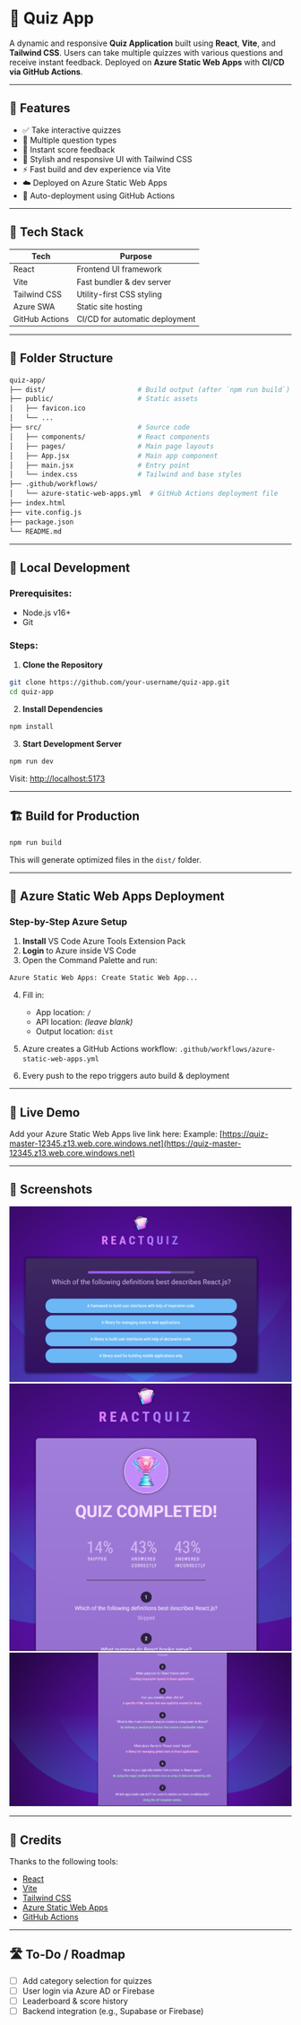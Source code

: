 # 🧠 Quiz App

A dynamic and responsive **Quiz Application** built using **React**, **Vite**, and **Tailwind CSS**. Users can take multiple quizzes with various questions and receive instant feedback.
Deployed on **Azure Static Web Apps** with **CI/CD via GitHub Actions**.

---

## 🚀 Features

* ✅ Take interactive quizzes
* 🧩 Multiple question types
* 💯 Instant score feedback
* 🎨 Stylish and responsive UI with Tailwind CSS
* ⚡ Fast build and dev experience via Vite
* ☁️ Deployed on Azure Static Web Apps
* 🔄 Auto-deployment using GitHub Actions

---

## 🧰 Tech Stack

| Tech           | Purpose                        |
| -------------- | ------------------------------ |
| React          | Frontend UI framework          |
| Vite           | Fast bundler & dev server      |
| Tailwind CSS   | Utility-first CSS styling      |
| Azure SWA      | Static site hosting            |
| GitHub Actions | CI/CD for automatic deployment |

---

## 📁 Folder Structure

```bash
quiz-app/
├── dist/                       # Build output (after `npm run build`)
├── public/                     # Static assets
│   ├── favicon.ico             
│   └── ...                     
├── src/                        # Source code
│   ├── components/             # React components
│   ├── pages/                  # Main page layouts
│   ├── App.jsx                 # Main app component
│   ├── main.jsx                # Entry point
│   └── index.css               # Tailwind and base styles
├── .github/workflows/
│   └── azure-static-web-apps.yml  # GitHub Actions deployment file
├── index.html
├── vite.config.js
├── package.json
└── README.md
```

---

## 🧪 Local Development

### Prerequisites:

* Node.js v16+
* Git

### Steps:

1. **Clone the Repository**

```bash
git clone https://github.com/your-username/quiz-app.git
cd quiz-app
```

2. **Install Dependencies**

```bash
npm install
```

3. **Start Development Server**

```bash
npm run dev
```

Visit: [http://localhost:5173](http://localhost:5173)

---

## 🏗️ Build for Production

```bash
npm run build
```

This will generate optimized files in the `dist/` folder.

---

## 🚀 Azure Static Web Apps Deployment

### Step-by-Step Azure Setup

1. **Install** VS Code Azure Tools Extension Pack
2. **Login** to Azure inside VS Code
3. Open the Command Palette and run:

```bash
Azure Static Web Apps: Create Static Web App...
```

4. Fill in:

   * App location: `/`
   * API location: *(leave blank)*
   * Output location: `dist`
5. Azure creates a GitHub Actions workflow:
   `.github/workflows/azure-static-web-apps.yml`
6. Every push to the repo triggers auto build & deployment

---

## 🔗 Live Demo

Add your Azure Static Web Apps live link here:
Example: [https://quiz-master-12345.z13.web.core.windows.net](https://quiz-master-12345.z13.web.core.windows.net)

---

## 📸 Screenshots

![Question View](https://github.com/AniketP117/QuizApp/blob/master/public/Screenshot%202025-05-27%20212601.png)
![Results Page](https://github.com/AniketP117/QuizApp/blob/master/public/Screenshot%202025-05-27%20212704.png)
![Results Page](https://github.com/AniketP117/QuizApp/blob/master/public/Screenshot%202025-05-27%20212728.png)

---

## 🙌 Credits

Thanks to the following tools:

* [React](https://reactjs.org)
* [Vite](https://vitejs.dev)
* [Tailwind CSS](https://tailwindcss.com)
* [Azure Static Web Apps](https://azure.microsoft.com/en-us/services/app-service/static/)
* [GitHub Actions](https://github.com/features/actions)

---

## 🛣️ To-Do / Roadmap

* [ ] Add category selection for quizzes
* [ ] User login via Azure AD or Firebase
* [ ] Leaderboard & score history
* [ ] Backend integration (e.g., Supabase or Firebase)

